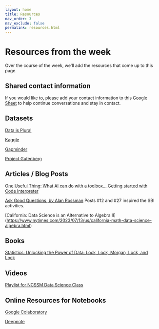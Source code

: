 ```yaml
---
layout: home
title: Resources
nav_order: 3
nav_exclude: false
permalink: resources.html
---
```


# Resources from the week
Over the course of the week, we'll add the resources that come up to this page.

## Shared contact information
If you would like to, please add your contact information to this [Google Sheet](https://docs.google.com/spreadsheets/d/1Qc9_Z31fLvLASjYnlrkIiqUsqZ4s8A-6txVF9FGKpVA/edit?usp=sharing) to help continue conversations and stay in contact.

## Datasets

[Data is Plural](https://www.data-is-plural.com/)

[Kaggle](https://www.kaggle.com/datasets)

[Gapminder](https://www.gapminder.org)

[Project Gutenberg](https://www.gutenberg.org)

## Articles / Blog Posts

[One Useful Thing: What AI can do with a toolbox... Getting started with Code Interpreter](https://www.oneusefulthing.org/p/what-ai-can-do-with-a-toolbox-getting)

[Ask Good Questions, by Alan Rossman](https://askgoodquestions.blog/) Posts #12 and #27 inspired the SBI activities.

[California: Data Science is an Alternative to Algebra II] (https://www.nytimes.com/2023/07/13/us/california-math-data-science-algebra.html)

## Books
[Statistics: Unlocking the Power of Data: Lock, Lock, Morgan, Lock, and Lock](https://www.wiley.com/en-us/Statistics%3A+Unlocking+the+Power+of+Data%2C+3rd+Edition-p-9781119674160)

## Videos
[Playlist for NCSSM Data Science Class](https://www.youtube.com/playlist?list=PLE6ty64ouo1NDiJ16K678elFZTcrBSc4v)

## Online Resources for Notebooks
[Google Colaboratory](https://colab.research.google.com)

[Deepnote](https://deepnote.com/)

